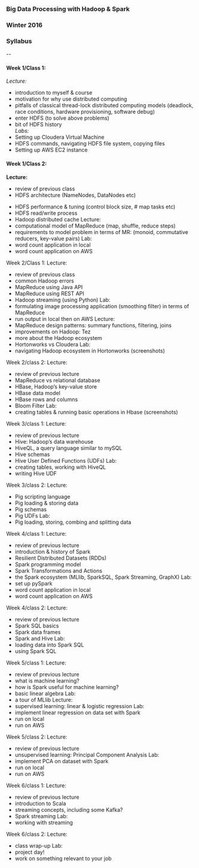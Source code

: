 ### Big Data Processing with Hadoop & Spark
### Winter 2016
### Syllabus

--

#### Week 1/Class 1:
*Lecture:*
 * introduction to myself & course
 * motivation for why use distributed computing 
 * pitfalls of classical thread-lock distributed computing models
(deadlock, race conditions, hardware provisioning, software debug)
 * enter HDFS (to solve above problems)
 * bit of HDFS history  
*Labs:*
 * Setting up Cloudera Virtual Machine
 * HDFS commands, navigating HDFS file system, copying files
 * Setting up AWS EC2 instance

#### Week 1/Class 2:
**Lecture:**
 * review of previous class
 * HDFS architecture (NameNodes, DataNodes etc)
- HDFS performance & tuning (control block size, # map tasks etc)
- HDFS read/write process
- Hadoop distributed cache
Lecture:
- computational model of MapReduce (map, shuffle, reduce steps)
- requirements to model problem in terms of MR: (monoid, commutative reducers, key-value pairs)
Lab: 
- word count application in local
- word count application on AWS

Week 2/Class 1:
Lecture:
- review of previous class
- common Hadoop errors
- MapReduce using Java API
- MapReduce using REST API
- Hadoop streaming (using Python)
Lab:
- formulating image processing application (smoothing filter) in terms of MapReduce
- run output in local then on AWS
Lecture:
- MapReduce design patterns: summary functions, filtering, joins
- improvements on Hadoop: Tez
- more about the Hadoop ecosystem
- Hortonworks vs Cloudera
Lab: 
- navigating Hadoop ecosystem in Hortonworks (screenshots)

Week 2/class 2:
Lecture:
- review of previous lecture
- MapReduce vs relational database
- HBase, Hadoop’s key-value store
- HBase data model
- HBase rows and columns
- Bloom Filter
Lab:
- creating tables & running basic operations in Hbase (screenshots)

Week 3/class 1:
Lecture:
- review of previous lecture
- Hive: Hadoop’s data warehouse
- HiveQL, a query language similar to mySQL
- Hive schemas
- Hive User Defined Functions (UDFs)
Lab:
- creating tables, working with HiveQL
- writing Hive UDF

Week 3/class 2:
Lecture:
- Pig scripting language
- Pig loading & storing data
- Pig schemas
- Pig UDFs
Lab:
- Pig loading, storing, combing and splitting data

Week 4/class 1:
Lecture:
- review of previous lecture
- introduction & history of Spark
- Resilient Distributed Datasets (RDDs)
- Spark programming model
- Spark Transformations and Actions
- the Spark ecosystem (MLlib, SparkSQL, Spark Streaming, GraphX)
Lab: 
- set up pySpark
- word count application in local
- word count application on AWS

Week 4/class 2:
Lecture:
- review of previous lecture
- Spark SQL basics
- Spark data frames
- Spark and Hive
Lab:
- loading data into Spark SQL
- using Spark SQL

Week 5/class 1:
Lecture:
- review of previous lecture
- what is machine learning?
- how is Spark useful for machine learning?
- basic linear algebra
Lab:
- a tour of MLlib
Lecture:
- supervised learning: linear & logistic regression
Lab:
- implement linear regression on data set with Spark
- run on local
- run on AWS

Week 5/class 2:
Lecture:
- review of previous lecture
- unsupervised learning: Principal Component Analysis
Lab:
- implement PCA on dataset with Spark
- run on local
- run on AWS

Week 6/class 1:
Lecture:
- review of previous lecture
- introduction to Scala
- streaming concepts, including some Kafka?
- Spark streaming
Lab:
- working with streaming

Week 6/class 2:
Lecture:
- class wrap-up
Lab:
- project day! 
- work on something relevant to your job
